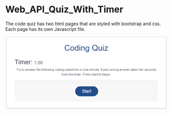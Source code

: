 # Web_API_Quiz_With_Timer
The code quiz has two html pages that are styled with bootstrap and css. Each page has its own Javascript file.

![Web page](assets/images/Web_page.png)